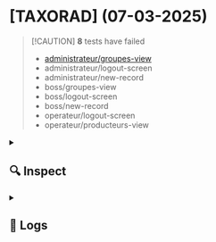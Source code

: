 # [TAXORAD] (07-03-2025)

>   [!CAUTION]
>   **8** tests have failed
>   - [administrateur/groupes-view](#administrateur/groupes-view)
>   - administrateur/logout-screen
>   - administrateur/new-record
>   - boss/groupes-view
>   - boss/logout-screen
>   - boss/new-record
>   - operateur/logout-screen
>   - operateur/producteurs-view

<details>
<summary><h2>🔍 Inspect</h2></summary>

### administrateur/groupes-view

<p align="center">
  <img src="https://s3.gra.cloud.ovh.net/dev/e2e-tests/taxorad/07-03-2025/administrateur/groupes-view.png?X-Amz-Algorithm=AWS4-HMAC-SHA256&X-Amz-Credential=3f1c4c5f9fbc4edb92cc05cbedce9a20%2F20250307%2FGRA%2Fs3%2Faws4_request&X-Amz-Date=20250307T110312Z&X-Amz-Expires=604800&X-Amz-SignedHeaders=host&X-Amz-Signature=71192ceaa99064cc6b78fa83592fe2680915a25e502303207a2a451d11f2fdfa" width="49%"/>
  <img src="https://s3.gra.cloud.ovh.net/dev/e2e-tests/taxorad/07-03-2025/administrateur/diff.groupes-view.png?X-Amz-Algorithm=AWS4-HMAC-SHA256&X-Amz-Credential=3f1c4c5f9fbc4edb92cc05cbedce9a20%2F20250307%2FGRA%2Fs3%2Faws4_request&X-Amz-Date=20250307T110312Z&X-Amz-Expires=604800&X-Amz-SignedHeaders=host&X-Amz-Signature=3df43a545071c59411876ea6d7c24285dd78834ef86dcd4f7d69a69c43c261ef" width="49%"/>
</p>

### administrateur/logout-screen

<p align="center">
  <img src="https://s3.gra.cloud.ovh.net/dev/e2e-tests/taxorad/07-03-2025/administrateur/logout-screen.png?X-Amz-Algorithm=AWS4-HMAC-SHA256&X-Amz-Credential=3f1c4c5f9fbc4edb92cc05cbedce9a20%2F20250307%2FGRA%2Fs3%2Faws4_request&X-Amz-Date=20250307T110313Z&X-Amz-Expires=604800&X-Amz-SignedHeaders=host&X-Amz-Signature=04a6cac9bc6937838d16aa14448c92d6d9e03bd26fb14f8cc1d170370b18d49b" width="49%"/>
  <img src="https://s3.gra.cloud.ovh.net/dev/e2e-tests/taxorad/07-03-2025/administrateur/diff.logout-screen.png?X-Amz-Algorithm=AWS4-HMAC-SHA256&X-Amz-Credential=3f1c4c5f9fbc4edb92cc05cbedce9a20%2F20250307%2FGRA%2Fs3%2Faws4_request&X-Amz-Date=20250307T110313Z&X-Amz-Expires=604800&X-Amz-SignedHeaders=host&X-Amz-Signature=fea173729c4855b00128c2c5146733b12cb70998a418c93ab19d0ffeed6f6b00" width="49%"/>
</p>

### administrateur/new-record

<p align="center">
  <img src="https://s3.gra.cloud.ovh.net/dev/e2e-tests/taxorad/07-03-2025/administrateur/new-record.png?X-Amz-Algorithm=AWS4-HMAC-SHA256&X-Amz-Credential=3f1c4c5f9fbc4edb92cc05cbedce9a20%2F20250307%2FGRA%2Fs3%2Faws4_request&X-Amz-Date=20250307T110314Z&X-Amz-Expires=604800&X-Amz-SignedHeaders=host&X-Amz-Signature=c56d808c6fe5d81c6cf426f3bb17f0e1a8c39884fe21c5566d267ceb88097508" width="49%"/>
  <img src="https://s3.gra.cloud.ovh.net/dev/e2e-tests/taxorad/07-03-2025/administrateur/diff.new-record.png?X-Amz-Algorithm=AWS4-HMAC-SHA256&X-Amz-Credential=3f1c4c5f9fbc4edb92cc05cbedce9a20%2F20250307%2FGRA%2Fs3%2Faws4_request&X-Amz-Date=20250307T110314Z&X-Amz-Expires=604800&X-Amz-SignedHeaders=host&X-Amz-Signature=20086f2d799465ee05c1fa08605b74ec01cc12c5fd4b36e471662014a6f103fc" width="49%"/>
</p>

### boss/groupes-view

<p align="center">
  <img src="https://s3.gra.cloud.ovh.net/dev/e2e-tests/taxorad/07-03-2025/boss/groupes-view.png?X-Amz-Algorithm=AWS4-HMAC-SHA256&X-Amz-Credential=3f1c4c5f9fbc4edb92cc05cbedce9a20%2F20250307%2FGRA%2Fs3%2Faws4_request&X-Amz-Date=20250307T110315Z&X-Amz-Expires=604800&X-Amz-SignedHeaders=host&X-Amz-Signature=a1e25e5ce566338ffb775d66dbacb47acfc5ac4ff9206b4e2c02c4a576708f0a" width="49%"/>
  <img src="https://s3.gra.cloud.ovh.net/dev/e2e-tests/taxorad/07-03-2025/boss/diff.groupes-view.png?X-Amz-Algorithm=AWS4-HMAC-SHA256&X-Amz-Credential=3f1c4c5f9fbc4edb92cc05cbedce9a20%2F20250307%2FGRA%2Fs3%2Faws4_request&X-Amz-Date=20250307T110314Z&X-Amz-Expires=604800&X-Amz-SignedHeaders=host&X-Amz-Signature=2d1bfcf59ba4d0952b6bb5b88728ca6059f41341314608f4e596f4a8b70a281b" width="49%"/>
</p>

### boss/logout-screen

<p align="center">
  <img src="https://s3.gra.cloud.ovh.net/dev/e2e-tests/taxorad/07-03-2025/boss/logout-screen.png?X-Amz-Algorithm=AWS4-HMAC-SHA256&X-Amz-Credential=3f1c4c5f9fbc4edb92cc05cbedce9a20%2F20250307%2FGRA%2Fs3%2Faws4_request&X-Amz-Date=20250307T110315Z&X-Amz-Expires=604800&X-Amz-SignedHeaders=host&X-Amz-Signature=ce109541618e0bfde8a1237dda6a6293ab96f3515602da477602c10036e9536a" width="49%"/>
  <img src="https://s3.gra.cloud.ovh.net/dev/e2e-tests/taxorad/07-03-2025/boss/diff.logout-screen.png?X-Amz-Algorithm=AWS4-HMAC-SHA256&X-Amz-Credential=3f1c4c5f9fbc4edb92cc05cbedce9a20%2F20250307%2FGRA%2Fs3%2Faws4_request&X-Amz-Date=20250307T110315Z&X-Amz-Expires=604800&X-Amz-SignedHeaders=host&X-Amz-Signature=c9a897c2f5dda381fa9b87ad1b237af39502579fc5011895405fe5c771781438" width="49%"/>
</p>

### boss/new-record

<p align="center">
  <img src="https://s3.gra.cloud.ovh.net/dev/e2e-tests/taxorad/07-03-2025/boss/new-record.png?X-Amz-Algorithm=AWS4-HMAC-SHA256&X-Amz-Credential=3f1c4c5f9fbc4edb92cc05cbedce9a20%2F20250307%2FGRA%2Fs3%2Faws4_request&X-Amz-Date=20250307T110316Z&X-Amz-Expires=604800&X-Amz-SignedHeaders=host&X-Amz-Signature=6ea226b3e4580800c41e4663b2ff1ea1fc8c28e19842c263394a993ee08d68fc" width="49%"/>
  <img src="https://s3.gra.cloud.ovh.net/dev/e2e-tests/taxorad/07-03-2025/boss/diff.new-record.png?X-Amz-Algorithm=AWS4-HMAC-SHA256&X-Amz-Credential=3f1c4c5f9fbc4edb92cc05cbedce9a20%2F20250307%2FGRA%2Fs3%2Faws4_request&X-Amz-Date=20250307T110316Z&X-Amz-Expires=604800&X-Amz-SignedHeaders=host&X-Amz-Signature=f0f8106fdb8e5f3faf42f8d54363739314e5b19702139ec280c55a8b8edb7210" width="49%"/>
</p>

### operateur/logout-screen

<p align="center">
  <img src="https://s3.gra.cloud.ovh.net/dev/e2e-tests/taxorad/07-03-2025/operateur/logout-screen.png?X-Amz-Algorithm=AWS4-HMAC-SHA256&X-Amz-Credential=3f1c4c5f9fbc4edb92cc05cbedce9a20%2F20250307%2FGRA%2Fs3%2Faws4_request&X-Amz-Date=20250307T110317Z&X-Amz-Expires=604800&X-Amz-SignedHeaders=host&X-Amz-Signature=3eacd21dd2343c7f55641fd426cab4aeb7051994f2bae9a09fa7bfc25793230d" width="49%"/>
  <img src="https://s3.gra.cloud.ovh.net/dev/e2e-tests/taxorad/07-03-2025/operateur/diff.logout-screen.png?X-Amz-Algorithm=AWS4-HMAC-SHA256&X-Amz-Credential=3f1c4c5f9fbc4edb92cc05cbedce9a20%2F20250307%2FGRA%2Fs3%2Faws4_request&X-Amz-Date=20250307T110317Z&X-Amz-Expires=604800&X-Amz-SignedHeaders=host&X-Amz-Signature=a05b511b4629f9ca93761d57d478da49f6157657c310004f26a58eae5c42ea9d" width="49%"/>
</p>

### operateur/producteurs-view

<p align="center">
  <img src="https://s3.gra.cloud.ovh.net/dev/e2e-tests/taxorad/07-03-2025/operateur/producteurs-view.png?X-Amz-Algorithm=AWS4-HMAC-SHA256&X-Amz-Credential=3f1c4c5f9fbc4edb92cc05cbedce9a20%2F20250307%2FGRA%2Fs3%2Faws4_request&X-Amz-Date=20250307T110318Z&X-Amz-Expires=604800&X-Amz-SignedHeaders=host&X-Amz-Signature=fb322c662ad218137c4c4b648b994f7264edd14f6b92c3ded510608ee666d28a" width="49%"/>
  <img src="https://s3.gra.cloud.ovh.net/dev/e2e-tests/taxorad/07-03-2025/operateur/diff.producteurs-view.png?X-Amz-Algorithm=AWS4-HMAC-SHA256&X-Amz-Credential=3f1c4c5f9fbc4edb92cc05cbedce9a20%2F20250307%2FGRA%2Fs3%2Faws4_request&X-Amz-Date=20250307T110317Z&X-Amz-Expires=604800&X-Amz-SignedHeaders=host&X-Amz-Signature=33c8f3b9583da701eaac11b8e279a3cfb86ff6c7227ca89ca50c4b626387ede8" width="49%"/>
</p>

</details>

<details>
<summary><h2>📜 Logs</h2></summary>

```shell
yarn run v1.22.22
$ cd test && npm run coverage

> taxorad@1.3.0 coverage
> c8 npm run mocha


> taxorad@1.3.0 mocha
> mocha test/**/*.test.mjs --timeout 30000



  administrateur
Runner created with the following options:
{
  baseUrl: 'http://localhost:9092',
  browser: {
    product: 'chrome',
    headless: false,
    devtools: false,
    defaultViewport: { width: 1024, height: 768 },
    args: [],
    slowMo: 2
  },
  dataDir: 'test/data/administrateur',
  runDir: 'test/run/chrome/administrateur',
  screenshots: {
    dir: 'test/run/chrome/administrateur/screenshots',
    screenrefsDir: 'test/data/administrateur/screenrefs',
    matchThreshold: 0.1,
    diffTolerance: 0,
    writeDiffs: true
  },
  mode: 'run',
  geolocation: { accuracy: 500 },
  appName: 'taxorad',
  lang: 'fr-FR'
}
Creating runner directory structure
    ✔ login (10157ms)
    ✔ list tables (1386ms)
> List records for table Groupes
    1) list records per tables
    ✔ create compartiment record (7055ms)
    2) edit compartiment record
    ✔ remove compartiment record (5802ms)
    ✔ check create version (1477ms)
    ✔ check left pane (769ms)
    ✔ check about box (1396ms)
    3) logout

  boss
Runner created with the following options:
{
  baseUrl: 'http://localhost:9092',
  browser: {
    product: 'chrome',
    headless: false,
    devtools: false,
    defaultViewport: { width: 1024, height: 768 },
    args: [],
    slowMo: 2
  },
  dataDir: 'test/data/boss',
  runDir: 'test/run/chrome/boss',
  screenshots: {
    dir: 'test/run/chrome/boss/screenshots',
    screenrefsDir: 'test/data/boss/screenrefs',
    matchThreshold: 0.1,
    diffTolerance: 0,
    writeDiffs: true
  },
  mode: 'run',
  geolocation: { accuracy: 500 },
  appName: 'taxorad',
  lang: 'fr-FR'
}
Creating runner directory structure
    ✔ login (10061ms)
    ✔ list tables (1327ms)
> List records for table Groupes
    4) list records pet tables
    ✔ create compartiment record (7069ms)
    5) edit compartiment record
    ✔ remove compartiment record (5791ms)
    ✔ check create version (1429ms)
    ✔ check left pane (770ms)
    ✔ check about box (1435ms)
    6) logout

  operateur
Runner created with the following options:
{
  baseUrl: 'http://localhost:9092',
  browser: {
    product: 'chrome',
    headless: false,
    devtools: false,
    defaultViewport: { width: 1024, height: 768 },
    args: [],
    slowMo: 2
  },
  dataDir: 'test/data/operateur',
  runDir: 'test/run/chrome/operateur',
  screenshots: {
    dir: 'test/run/chrome/operateur/screenshots',
    screenrefsDir: 'test/data/operateur/screenrefs',
    matchThreshold: 0.1,
    diffTolerance: 0,
    writeDiffs: true
  },
  mode: 'run',
  geolocation: { accuracy: 500 },
  appName: 'taxorad',
  lang: 'fr-FR'
}
Creating runner directory structure
    ✔ login (10079ms)
    ✔ check tables activity (1327ms)
> List records for table Groupes
> List records for table Laboratoires
> List records for table Préleveurs
> List records for table Producteurs
    7) check records activity
    ✔ check left pane (780ms)
    ✔ check about box (1439ms)
    8) logout


  18 passing (2m)
  8 failing

  1) administrateur
       list records per tables:

      AssertionError: expected false to be true
      + expected - actual

      -false
      +true
      
      at Proxy.<anonymous> (node_modules/chai-lint/index.js:35:42)
      at Proxy.methodWrapper (node_modules/chai/lib/chai/utils/addMethod.js:57:25)
      at Context.<anonymous> (file:///home/noenic/alternance/irsn/taxorad-workspace/taxorad/test/administrateur.test.mjs:73:21)

  2) administrateur
       edit compartiment record:

      AssertionError: expected false to be true
      + expected - actual

      -false
      +true
      
      at Proxy.<anonymous> (node_modules/chai-lint/index.js:35:42)
      at Proxy.methodWrapper (node_modules/chai/lib/chai/utils/addMethod.js:57:25)
      at Context.<anonymous> (file:///home/noenic/alternance/irsn/taxorad-workspace/taxorad/test/administrateur.test.mjs:94:59)

  3) administrateur
       logout:

      AssertionError: expected false to be true
      + expected - actual

      -false
      +true
      
      at Proxy.<anonymous> (node_modules/chai-lint/index.js:35:42)
      at Proxy.methodWrapper (node_modules/chai/lib/chai/utils/addMethod.js:57:25)
      at Context.<anonymous> (file:///home/noenic/alternance/irsn/taxorad-workspace/taxorad/test/administrateur.test.mjs:126:59)

  4) boss
       list records pet tables:

      AssertionError: expected false to be true
      + expected - actual

      -false
      +true
      
      at Proxy.<anonymous> (node_modules/chai-lint/index.js:35:42)
      at Proxy.methodWrapper (node_modules/chai/lib/chai/utils/addMethod.js:57:25)
      at Context.<anonymous> (file:///home/noenic/alternance/irsn/taxorad-workspace/taxorad/test/boss.test.mjs:73:21)

  5) boss
       edit compartiment record:

      AssertionError: expected false to be true
      + expected - actual

      -false
      +true
      
      at Proxy.<anonymous> (node_modules/chai-lint/index.js:35:42)
      at Proxy.methodWrapper (node_modules/chai/lib/chai/utils/addMethod.js:57:25)
      at Context.<anonymous> (file:///home/noenic/alternance/irsn/taxorad-workspace/taxorad/test/boss.test.mjs:94:59)

  6) boss
       logout:

      AssertionError: expected false to be true
      + expected - actual

      -false
      +true
      
      at Proxy.<anonymous> (node_modules/chai-lint/index.js:35:42)
      at Proxy.methodWrapper (node_modules/chai/lib/chai/utils/addMethod.js:57:25)
      at Context.<anonymous> (file:///home/noenic/alternance/irsn/taxorad-workspace/taxorad/test/boss.test.mjs:126:59)

  7) operateur
       check records activity:

      AssertionError: expected false to be true
      + expected - actual

      -false
      +true
      
      at Proxy.<anonymous> (node_modules/chai-lint/index.js:35:42)
      at Proxy.methodWrapper (node_modules/chai/lib/chai/utils/addMethod.js:57:25)
      at Context.<anonymous> (file:///home/noenic/alternance/irsn/taxorad-workspace/taxorad/test/operateur.test.mjs:68:21)

  8) operateur
       logout:

      AssertionError: expected false to be true
      + expected - actual

      -false
      +true
      
      at Proxy.<anonymous> (node_modules/chai-lint/index.js:35:42)
      at Proxy.methodWrapper (node_modules/chai/lib/chai/utils/addMethod.js:57:25)
      at Context.<anonymous> (file:///home/noenic/alternance/irsn/taxorad-workspace/taxorad/test/operateur.test.mjs:88:62)



----------|---------|----------|---------|---------|-------------------
File      | % Stmts | % Branch | % Funcs | % Lines | Uncovered Line #s 
----------|---------|----------|---------|---------|-------------------
All files |       0 |        0 |       0 |       0 |                   
----------|---------|----------|---------|---------|-------------------
error Command failed with exit code 8.
info Visit https://yarnpkg.com/en/docs/cli/run for documentation about this command.
```

</details>
